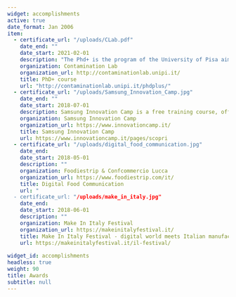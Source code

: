 ```yaml
---
widget: accomplishments
active: true
date_format: Jan 2006
item:
  - certificate_url: "/uploads/CLab.pdf"
    date_end: ""
    date_start: 2021-02-01
    description: "The Phd+ is the program of the University of Pisa aimed at promoting and encouraging the entrepreneurial spirit and innovation among students of Master’s degree, Phd students and professors. See the [Final Pitch](http://contaminationlab.unipi.it/wp-content/uploads/2021/03/slide-kids-care.pdf)"
    organization: Contamination Lab 
    organization_url: http://contaminationlab.unipi.it/
    title: PhD+ course
    url: "http://contaminationlab.unipi.it/phdplus/"
  - certificate_url: "/uploads/Samsung_Innovation_Camp.jpg"
    date_end: ""
    date_start: 2018-07-01
    description: Samsung Innovation Camp is a free training course, offered by Samsung in partnership with Randstad, dedicated to recent graduates and students of Italian public universities who want to increase their knowledge and the competitiveness of their professional profile.
    organization: Samsung Innovation Camp
    organization_url: https://www.innovationcamp.it/
    title: Samsung Innovation Camp 
    url: https://www.innovationcamp.it/pages/scopri
  - certificate_url: "/uploads/digital_food_communication.jpg"
    date_end: 
    date_start: 2018-05-01
    description: ""
    organization: Foodiestrip & Confcommercio Lucca
    organization_url: https://www.foodiestrip.com/it/
    title: Digital Food Communication
    url: "
  - certificate_url: "/uploads/make_in_italy.jpg"
    date_end: 
    date_start: 2018-06-01
    description: ""
    organization: Make In Italy Festival
    organization_url: https://makeinitalyfestival.it/
    title: Make In Italy Festival - digital world meets Italian manufacturing 
    url: https://makeinitalyfestival.it/il-festival/
    
widget_id: accomplishments
headless: true
weight: 90
title: Awards
subtitle: null
---
```


